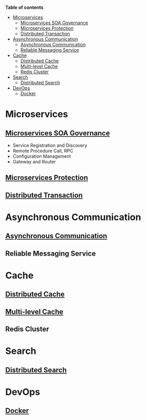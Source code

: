 **Table of contents**
- [Microservices](#microservices)
  - [Microservices SOA Governance](#microservices-soa-governance)
  - [Microservices Protection](#microservices-protection)
  - [Distributed Transaction](#distributed-transaction)
- [Asynchronous Communication](#asynchronous-communication)
  - [Asynchronous Communication](#asynchronous-communication-1)
  - [Reliable Messaging Service](#reliable-messaging-service)
- [Cache](#cache)
  - [Distributed Cache](#distributed-cache)
  - [Multi-level Cache](#multi-level-cache)
  - [Redis Cluster](#redis-cluster)
- [Search](#search)
  - [Distributed Search](#distributed-search)
- [DevOps](#devops)
  - [Docker](#docker)


# Microservices
## [Microservices SOA Governance](https://github.com/haofumei/Microservices/tree/main/Microservices/Microservices-SOA-Governance)
* Service Registration and Discovery
* Remote Procedure Call, RPC
* Configuration Management
* Gateway and Router

## [Microservices Protection](https://github.com/haofumei/Microservices/tree/main/Microservices/Microservices-Protection)
## [Distributed Transaction](https://github.com/haofumei/Microservices/tree/main/Microservices/Distributed-Transaction)

# Asynchronous Communication
## [Asynchronous Communication](https://github.com/haofumei/Microservices/tree/main/Asynchronous-Communication/Asynchronous-Communication)
## Reliable Messaging Service

# Cache
## [Distributed Cache](https://github.com/haofumei/Microservices/tree/main/Cache/Distributed-Cache)
## [Multi-level Cache](https://github.com/haofumei/Microservices/tree/main/Cache/Multi-level-Cache)
## Redis Cluster

# Search
## [Distributed Search](https://github.com/haofumei/Microservices/tree/main/Search/Distributed-Search)

# DevOps
## [Docker](https://github.com/haofumei/Microservices/tree/main/DevOps/Docker)


